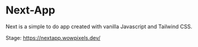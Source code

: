 # Next-App
Next is a simple to do app created with vanilla Javascript and Tailwind CSS.

Stage: https://nextapp.wowpixels.dev/
